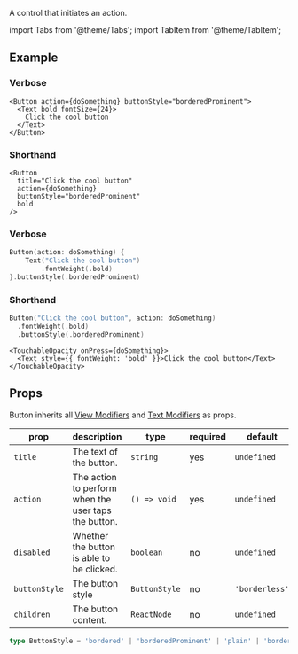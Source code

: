 ---
---

A control that initiates an action.

import Tabs from '@theme/Tabs';
import TabItem from '@theme/TabItem';

## Example

<Tabs>
<TabItem value="srn" label="swiftui-react-native">

### Verbose

```tsx
<Button action={doSomething} buttonStyle="borderedProminent">
  <Text bold fontSize={24}>
    Click the cool button
  </Text>
</Button>
```

### Shorthand

```tsx
<Button
  title="Click the cool button"
  action={doSomething}
  buttonStyle="borderedProminent"
  bold
/>
```

</TabItem>
<TabItem value="swiftui" label="SwiftUI">

### Verbose

```swift
Button(action: doSomething) {
    Text("Click the cool button")
        .fontWeight(.bold)
}.buttonStyle(.borderedProminent)
```

### Shorthand

```swift
Button("Click the cool button", action: doSomething)
  .fontWeight(.bold)
  .buttonStyle(.borderedProminent)
```

</TabItem>
<TabItem value="react-native" label="React Native">

```tsx
<TouchableOpacity onPress={doSomething}>
  <Text style={{ fontWeight: 'bold' }}>Click the cool button</Text>
</TouchableOpacity>
```

</TabItem>
</Tabs>

## Props

Button inherits all [View Modifiers](../modifiers#view-modifiers) and [Text Modifiers](../modifiers#text-modifiers) as props.

| prop          | description                                          | type          | required | default        |
| ------------- | ---------------------------------------------------- | ------------- | -------- | -------------- |
| `title`       | The text of the button.                              | `string`      | yes      | `undefined`    |
| `action`      | The action to perform when the user taps the button. | `() => void`  | yes      | `undefined`    |
| `disabled`    | Whether the button is able to be clicked.            | `boolean`     | no       | `undefined`    |
| `buttonStyle` | The button style                                     | `ButtonStyle` | no       | `'borderless'` |
| `children`    | The button content.                                  | `ReactNode`   | no       | `undefined`    |

```ts
type ButtonStyle = 'bordered' | 'borderedProminent' | 'plain' | 'borderless';
```
